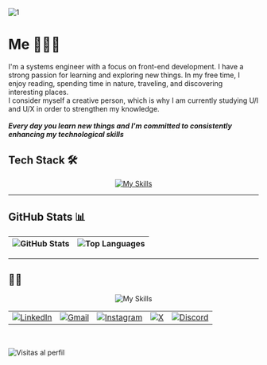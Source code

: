 ![1](https://github.com/user-attachments/assets/8a1711d1-3b79-47f4-b4ef-fd01bcaae95c)

#  Me 👩🏻‍💻
I'm a systems engineer with a focus on front-end development. I have a strong passion for learning and exploring new things. In my free time, I enjoy reading, spending time in nature, traveling, and discovering interesting places. <br>
I consider myself a creative person, which is why I am currently studying U/I and U/X in order to strengthen my knowledge. <br>
<br>
***Every day you learn new things and I'm committed to consistently enhancing my technological skills***



## Tech Stack 🛠️

<p align="center">
  <a href="https://skillicons.dev">
    <img src="https://skillicons.dev/icons?i=git,github,html,css,sass,tailwind,bootstrap,js,react,figma" alt="My Skills"/>
  </a>
</p>

---

## GitHub Stats 📊

<div align="center">

| ![GitHub Stats](https://github-readme-stats.vercel.app/api?username=vanessann-dev&theme=blueberry&hide_border=false&include_all_commits=false&count_private=false) | ![Top Languages](https://github-readme-stats.vercel.app/api/top-langs/?username=vanessann-dev&theme=blueberry&hide_border=false&include_all_commits=false&count_private=false&layout=compact) |
|---|---|

</div>


---

## 🙌🏻

<p align="center">
  <img src="https://github.com/user-attachments/assets/7249e2cb-f2b3-48d2-8555-65119d5675a3" alt="My Skills"/>
</p>

<table align="center">
  <tr>
    <td align="center">
      <a href="https://www.linkedin.com/in/dev-vanessan/" target="_blank">
        <img src="https://img.shields.io/badge/LinkedIn-%230077B5.svg?style=for-the-badge&logo=linkedin&logoColor=white" alt="LinkedIn" />
      </a>
    </td>
    <td align="center">
      <a href="mailto:vanessapulido100@gmail.com">
        <img src="https://img.shields.io/badge/Gmail-D14836.svg?style=for-the-badge&logo=gmail&logoColor=white" alt="Gmail" />
      </a>
    </td>
    <td align="center">
      <a href="https://www.instagram.com/vanessandev?igsh=MXQ2aGR2Y3FsY2lnNQ==" target="_blank">
        <img src="https://img.shields.io/badge/Instagram-%23E4405F.svg?style=for-the-badge&logo=instagram&logoColor=white" alt="Instagram" />
      </a>
    </td>
    <td align="center">
      <a href="https://x.com/VannesanDev" target="_blank">
        <img src="https://img.shields.io/badge/X-%23000000.svg?style=for-the-badge&logo=x&logoColor=white" alt="X" />
      </a>
    </td>
    <td align="center">
      <a href="https://discord.com/users/5217" target="_blank">
        <img src="https://img.shields.io/badge/Discord-%237289DA.svg?style=for-the-badge&logo=discord&logoColor=white" alt="Discord" />
      </a>
    </td>
  </tr>
</table>




<br/>

![Visitas al perfil](https://komarev.com/ghpvc/?username=vanessann-dev)
